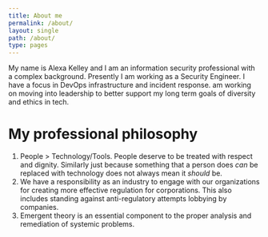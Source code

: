 ```yaml
---
title: About me
permalink: /about/
layout: single
path: /about/
type: pages
---
```

My name is Alexa Kelley and I am an information security professional with a complex background. Presently I am working as a Security Engineer. I have a focus in DevOps infrastructure and incident response.  am working on moving into leadership to better support my long term goals of diversity and ethics in tech. 


# My professional philosophy
1. People > Technology/Tools. People deserve to be treated with respect and dignity. Similarly just because something that a person does _can_ be replaced with technology does not always mean it _should_ be. 
2. We have a responsibility as an industry to engage with our organizations for creating more effective regulation for corporations. This also includes standing against anti-regulatory attempts lobbying by companies. 
3. Emergent theory is an essential component to the proper analysis and remediation of systemic problems. 